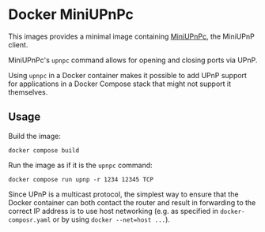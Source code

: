 # Docker MiniUPnPc

This images provides a minimal image containing [MiniUPnPc][miniupnp], the MiniUPnP client.

MiniUPnPc's `upnpc` command allows for opening and closing ports via UPnP.

Using `upnpc` in a Docker container makes it possible to add UPnP support for applications in a Docker Compose stack that might not support it themselves.

[miniupnp]: https://miniupnp.tuxfamily.org/

## Usage

Build the image:

```shell
docker compose build
```

Run the image as if it is the `upnpc` command:

```shell
docker compose run upnp -r 1234 12345 TCP
```

Since UPnP is a multicast protocol, the simplest way to ensure that the Docker container can both contact the router and result in forwarding to the correct IP address is to use host networking (e.g. as specified in `docker-composr.yaml` or by using `docker --net=host ...`).

